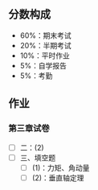 ## 分数构成
* 60%：期末考试
* 20%：半期考试
* 10%：平时作业
* 5%：自学报告
* 5%：考勤
## 作业
### 第三章试卷
- [ ] 二：(2)
- [ ] 三、填空题
	- [ ] (1)：力矩、角动量
	- [ ] (2)：垂直轴定理
<!--stackedit_data:
eyJoaXN0b3J5IjpbMTY4ODQ0ODU5OSwxNTIwMDc1NDYxXX0=
-->